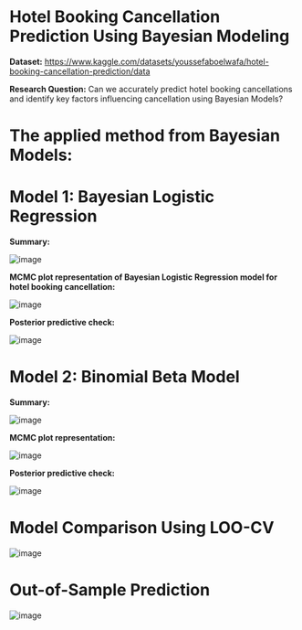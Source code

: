 # Hotel Booking Cancellation Prediction Using Bayesian Modeling 

**Dataset:** https://www.kaggle.com/datasets/youssefaboelwafa/hotel-booking-cancellation-prediction/data

**Research Question:** Can we accurately predict hotel booking cancellations and identify key factors influencing cancellation using Bayesian Models?

# The applied method from Bayesian Models:
# Model 1: Bayesian Logistic Regression
**Summary:**

![image](https://github.com/jishan900/Hotel-Booking-Cancellation-Prediction-Using-Bayesian-Modeling-R/assets/32738421/efe32e05-087b-4624-a1d6-59688d523b24)

**MCMC plot representation of Bayesian Logistic Regression model for hotel booking cancellation:**

![image](https://github.com/jishan900/Hotel-Booking-Cancellation-Prediction-Using-Bayesian-Modeling-R/assets/32738421/0efc0b92-2656-496a-9a94-7c4c51c639c4)

**Posterior predictive check:**

![image](https://github.com/jishan900/Hotel-Booking-Cancellation-Prediction-Using-Bayesian-Modeling-R/assets/32738421/64d38fc7-ca56-46fc-965b-5c1c8985fd64)




# Model 2: Binomial Beta Model
**Summary:**

![image](https://github.com/jishan900/Hotel-Booking-Cancellation-Prediction-Using-Bayesian-Modeling-R/assets/32738421/af0e9e5f-fc2b-4441-8d0b-03a3990563e4)


**MCMC plot representation:**

![image](https://github.com/jishan900/Hotel-Booking-Cancellation-Prediction-Using-Bayesian-Modeling-R/assets/32738421/3bd2d99f-5138-4ce3-90d0-7481d77e3df1)



**Posterior predictive check:**

![image](https://github.com/jishan900/Hotel-Booking-Cancellation-Prediction-Using-Bayesian-Modeling-R/assets/32738421/2a98385b-b7b8-4d5d-bdcc-ad2b884c5a23)


# Model Comparison Using LOO-CV

![image](https://github.com/jishan900/Hotel-Booking-Cancellation-Prediction-Using-Bayesian-Modeling-R/assets/32738421/87b5fa9f-4e00-49e4-9fb4-ccd8702ad64a)


# Out-of-Sample Prediction
![image](https://github.com/jishan900/Hotel-Booking-Cancellation-Prediction-Using-Bayesian-Modeling-R/assets/32738421/e249eee3-c616-42ea-99fd-4af6ef1b41f6)


